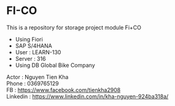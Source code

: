 # FI-CO
This is a repository for storage project module Fi+CO

- Using Fiori
- SAP S/4HANA
- User : LEARN-130
- Server : 316
- Using DB Global Bike Company

Actor : Nguyen Tien Kha  
Phone : 0369765129  
FB : https://www.facebook.com/tienkha2908  
Linkedin : https://www.linkedin.com/in/kha-nguyen-924ba318a/
